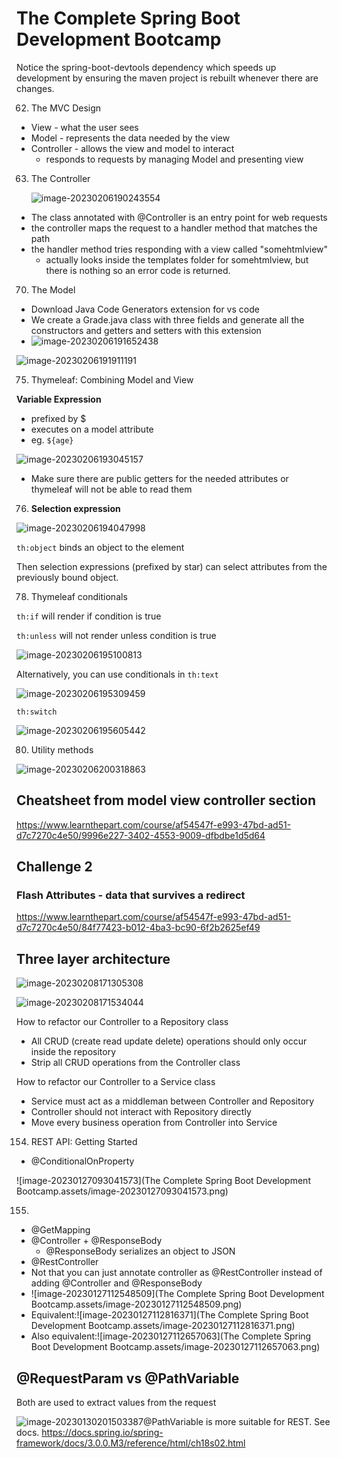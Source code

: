 # The Complete Spring Boot Development Bootcamp

Notice the spring-boot-devtools dependency which speeds up development by ensuring the maven project is rebuilt whenever there are changes.

62. The MVC Design

- View - what the user sees
- Model - represents the data needed by the view
- Controller - allows the view and model to interact
  - responds to requests by managing Model and presenting view

63. The Controller

    ![image-20230206190243554](assets/image-20230206190243554.png)
  - The class annotated with @Controller is an entry point for web requests
  - the controller maps the request to a handler method that matches the path
  - the handler method tries responding with a view called "somehtmlview"
    - actually looks inside the templates folder for somehtmlview, but there is nothing so an error code is returned.


70. The Model

- Download Java Code Generators extension for vs code
- We create a Grade.java class with three fields and generate all the constructors and getters and setters with this extension
- ![image-20230206191652438](assets/image-20230206191652438.png)

![image-20230206191911191](assets/image-20230206191911191.png)

75. Thymeleaf: Combining Model and View

**Variable Expression**

- prefixed by $
- executes on a model attribute
- eg. `${age}`

![image-20230206193045157](assets/image-20230206193045157.png)

- Make sure there are public getters for the needed attributes or thymeleaf will not be able to read them

76. **Selection expression**

![image-20230206194047998](assets/image-20230206194047998.png)

`th:object` binds an object to the element

Then selection expressions (prefixed by star) can select attributes from the previously bound object.

78. Thymeleaf conditionals

`th:if` will render if condition is true

`th:unless` will not render unless condition is true

![image-20230206195100813](assets/image-20230206195100813.png)

Alternatively, you can use conditionals in `th:text`

![image-20230206195309459](assets/image-20230206195309459.png)

`th:switch`

![image-20230206195605442](assets/image-20230206195605442.png)

80. Utility methods

![image-20230206200318863](assets/image-20230206200318863.png)

## Cheatsheet from model view controller section

https://www.learnthepart.com/course/af54547f-e993-47bd-ad51-d7c7270c4e50/9996e227-3402-4553-9009-dfbdbe1d5d64

## Challenge 2

### Flash Attributes - data that survives a redirect

https://www.learnthepart.com/course/af54547f-e993-47bd-ad51-d7c7270c4e50/84f77423-b012-4ba3-bc90-6f2b2625ef49



## Three layer architecture

![image-20230208171305308](assets/image-20230208171305308.png)

![image-20230208171534044](assets/image-20230208171534044.png)

How to refactor our Controller to a Repository class

- All CRUD (create read update delete) operations should only occur inside the repository
- Strip all CRUD operations from the Controller class

How to refactor our Controller to a Service class

- Service must act as a middleman between Controller and Repository
- Controller should not interact with Repository directly
- Move every business operation from Controller into Service

154. REST API: Getting Started

- @ConditionalOnProperty

![image-20230127093041573](The Complete Spring Boot Development Bootcamp.assets/image-20230127093041573.png)

155.

- @GetMapping
- @Controller + @ResponseBody
  - @ResponseBody serializes an object to JSON
- @RestController
- Not that you can just annotate controller as @RestController instead of adding @Controller and @ResponseBody
- ![image-20230127112548509](The Complete Spring Boot Development Bootcamp.assets/image-20230127112548509.png)
- Equivalent:![image-20230127112816371](The Complete Spring Boot Development Bootcamp.assets/image-20230127112816371.png)
- Also equivalent:![image-20230127112657063](The Complete Spring Boot Development Bootcamp.assets/image-20230127112657063.png)

## @RequestParam vs @PathVariable

Both are used to extract values from the request

![image-20230130201503387](assets/image-20230130201503387.png)@PathVariable is more suitable for REST. See docs. https://docs.spring.io/spring-framework/docs/3.0.0.M3/reference/html/ch18s02.html